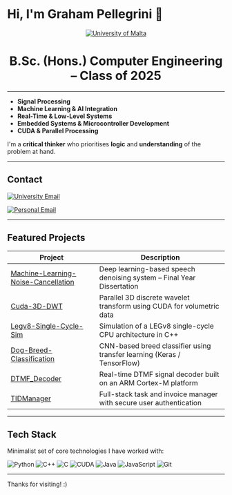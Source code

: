 # Hi, I'm Graham Pellegrini 👋

<p align="center">
  <a href="https://www.um.edu.mt/">
    <img src="https://img.shields.io/badge/UOM-%23d9534f?style=for-the-badge&logo=university&logoColor=white" alt="University of Malta">
  </a>
</p>

<h1 align="center">B.Sc. (Hons.) Computer Engineering – Class of 2025</h1>

---

- **Signal Processing**
- **Machine Learning & AI Integration**
- **Real-Time & Low-Level Systems**
- **Embedded Systems & Microcontroller Development**
- **CUDA & Parallel Processing**

I'm a **critical thinker** who prioritises **logic** and **understanding** of the problem at hand.

---

## Contact

<div align="left">

[![University Email](https://img.shields.io/badge/Email-graham.pellegrini.22@um.edu.mt-blue?style=for-the-badge&logo=gmail&logoColor=white)](mailto:graham.pellegrini.22@um.edu.mt)

[![Personal Email](https://img.shields.io/badge/Email-grahammalta@gmail.com-red?style=for-the-badge&logo=gmail&logoColor=white)](mailto:grahammalta@gmail.com)

</div>

---

## Featured Projects

| Project | Description |
|--------|-------------|
| [Machine-Learning-Noise-Cancellation](https://github.com/GrahamPellegrini/Neural-Noise-Cancellation) | Deep learning-based speech denoising system – Final Year Dissertation |
| [Cuda-3D-DWT](https://github.com/GrahamPellegrini/Cuda-3D-DWT) | Parallel 3D discrete wavelet transform using CUDA for volumetric data |
| [Legv8-Single-Cycle-Sim](https://github.com/GrahamPellegrini/legv8-single-cycle-sim) | Simulation of a LEGv8 single-cycle CPU architecture in C++ |
| [Dog-Breed-Classification](https://github.com/GrahamPellegrini/Dog-Breed-Classification) | CNN-based breed classifier using transfer learning (Keras / TensorFlow) |
| [DTMF_Decoder](https://github.com/GrahamPellegrini/DTMF_Decoder) | Real-time DTMF signal decoder built on an ARM Cortex-M platform |
| [TIDManager](https://github.com/GrahamPellegrini/TIDManager) | Full-stack task and invoice manager with secure user authentication |

---

## Tech Stack

Minimalist set of core technologies I have worked with:

![Python](https://img.shields.io/badge/Python-3776AB?style=for-the-badge&logo=python&logoColor=white)
![C++](https://img.shields.io/badge/C++-00599C?style=for-the-badge&logo=cplusplus&logoColor=white)
![C](https://img.shields.io/badge/C-00599C?style=for-the-badge&logo=c&logoColor=white)
![CUDA](https://img.shields.io/badge/CUDA-76B900?style=for-the-badge&logo=nvidia&logoColor=white)
![Java](https://img.shields.io/badge/Java-007396?style=for-the-badge&logo=java&logoColor=white)
![JavaScript](https://img.shields.io/badge/JavaScript-F7DF1E?style=for-the-badge&logo=javascript&logoColor=black)
![Git](https://img.shields.io/badge/Git-F05032?style=for-the-badge&logo=git&logoColor=white)

---

Thanks for visiting! :)

